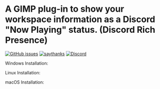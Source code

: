# A GIMP plug-in to show your workspace information as a Discord "Now Playing" status. (Discord Rich Presence)

[![GitHub issues](https://img.shields.io/github/issues/Naereen/StrapDown.js.svg)](https://github.com/doodercodes/Gimpcord-DRP/issues/) [![saythanks](https://img.shields.io/badge/say-thanks-ff69b4.svg)](https://cash.app/doodercodes) [![Discord](https://badgen.net/badge/icon/discord?icon=discord&label)](<[https://https://discord.com/](https://discordapp.com/users/1028024502891843667)>)

<!-- ![Discord](https://badgen.net/badge/icon/discord?icon=discord&label) -->

Windows Installation:

Linux Installation:

macOS Installation:
